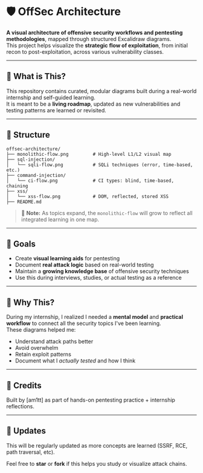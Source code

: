 # 🛡️ OffSec Architecture

**A visual architecture of offensive security workflows and pentesting methodologies**, mapped through structured Excalidraw diagrams.  
This project helps visualize the **strategic flow of exploitation**, from initial recon to post-exploitation, across various vulnerability classes.

---

## 📐 What is This?

This repository contains curated, modular diagrams built during a real-world internship and self-guided learning.  
It is meant to be a **living roadmap**, updated as new vulnerabilities and testing patterns are learned or revisited.

---

## 📁 Structure
```
offsec-architecture/
├── monolithic-flow.png         # High-level L1/L2 visual map
├── sql-injection/
│   └── sqli-flow.png           # SQLi techniques (error, time-based, etc.)
├── command-injection/
│   └── ci-flow.png             # CI types: blind, time-based, chaining
├── xss/
│   └── xss-flow.png            # DOM, reflected, stored XSS
├── README.md
```

> 🔄 **Note:** As topics expand, the `monolithic-flow` will grow to reflect all integrated learning in one map.

---

## 🎯 Goals

- Create **visual learning aids** for pentesting
- Document **real attack logic** based on real-world testing
- Maintain a **growing knowledge base** of offensive security techniques
- Use this during interviews, studies, or actual testing as a reference

---

## 🧠 Why This?

During my internship, I realized I needed a **mental model** and **practical workflow** to connect all the security topics I've been learning.  
These diagrams helped me:

- Understand attack paths better
- Avoid overwhelm
- Retain exploit patterns
- Document what I *actually tested* and how I think

---

## 📢 Credits

Built by [am1tt] as part of hands-on pentesting practice + internship reflections.

---

## 📅 Updates

This will be regularly updated as more concepts are learned (SSRF, RCE, path traversal, etc).

Feel free to **star** or **fork** if this helps you study or visualize attack chains.
